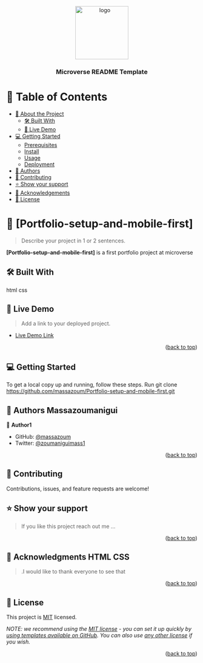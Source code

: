 <a name="readme-top"></a>

<!--
HOW TO USE:
This is an example of how you may give instructions on setting up your project locally.

Modify this file to match your project and remove sections that don't apply.

REQUIRED SECTIONS:
- Table of Contents
- About the Project
  - Built With
  - Live Demo
- Getting Started
- Authors
- Contributing
- Acknowledgements
- License

OPTIONAL SECTIONS:
- FAQ

After you're finished please remove all the comments and instructions!
-->

<div align="center">
  <!-- You are encouraged to replace this logo with your own! Otherwise you can also remove it. -->
  <img src="murple_logo.png" alt="logo" width="140"  height="auto" />
  <br/>

  <h3><b>Microverse README Template</b></h3>

</div>

<!-- TABLE OF CONTENTS -->

# 📗 Table of Contents

- [📖 About the Project](#about-project)
  - [🛠 Built With](#built-with)
  - [🚀 Live Demo](#live-demo)
- [💻 Getting Started](#getting-started)
  - [Prerequisites](#prerequisites)
  - [Install](#install)
  - [Usage](#usage)
  - [Deployment](#triangular_flag_on_post-deployment)
- [👥 Authors](#authors)
- [🤝 Contributing](#contributing)
- [⭐️ Show your support](#support)
- [🙏 Acknowledgements](#acknowledgements)
- [📝 License](#license)

<!-- PROJECT DESCRIPTION -->

# 📖 [Portfolio-setup-and-mobile-first] <a name="about-project"></a>

> Describe your project in 1 or 2 sentences.

**[Portfolio-setup-and-mobile-first]**
 is a first portfolio project at microverse 

## 🛠 Built With 
<a name="built-with">html</a>
<a name="built-with">css</a>

<!-- LIVE DEMO -->

## 🚀 Live Demo <a name="live-demo"></a>

> Add a link to your deployed project.

- [Live Demo Link](https://massazoum.github.io/Portfolio-setup-and-mobile-first/)

<p align="right">(<a href="#readme-top">back to top</a>)</p>

<!-- GETTING STARTED -->

## 💻 Getting Started <a name="getting-started"></a>

To get a local copy up and running, follow these steps.
Run git clone https://github.com/massazoum/Portfolio-setup-and-mobile-first.git


<!-- AUTHORS -->

## 👥 Authors <a name="authors">Massazoumanigui</a>

👤 **Author1**

- GitHub: [@massazoum](https://github.com/massazoum)
- Twitter: [@zoumaniguimass1](https://twitter.com/zoumaniguimass1)

<p align="right">(<a href="#readme-top">back to top</a>)</p>

<!-- SUPPORT -->
## 🤝 Contributing

Contributions, issues, and feature requests are welcome!

## ⭐️ Show your support <a name="support"></a>

> If you like this project reach out me ...
> 
<p align="right">(<a href="#readme-top">back to top</a>)</p>

<!-- ACKNOWLEDGEMENTS -->

## 🙏 Acknowledgments <a name="acknowledgements">HTML CSS</a>
      
> .I would like to thank everyone to see that

<p align="right">(<a href="#readme-top">back to top</a>)</p>

<!-- LICENSE -->

## 📝 License <a name="license"></a>

This project is [MIT](./LICENSE) licensed.

_NOTE: we recommend using the [MIT license](https://choosealicense.com/licenses/mit/) - you can set it up quickly by [using templates available on GitHub](https://docs.github.com/en/communities/setting-up-your-project-for-healthy-contributions/adding-a-license-to-a-repository). You can also use [any other license](https://choosealicense.com/licenses/) if you wish._

<p align="right">(<a href="#readme-top">back to top</a>)</p>
